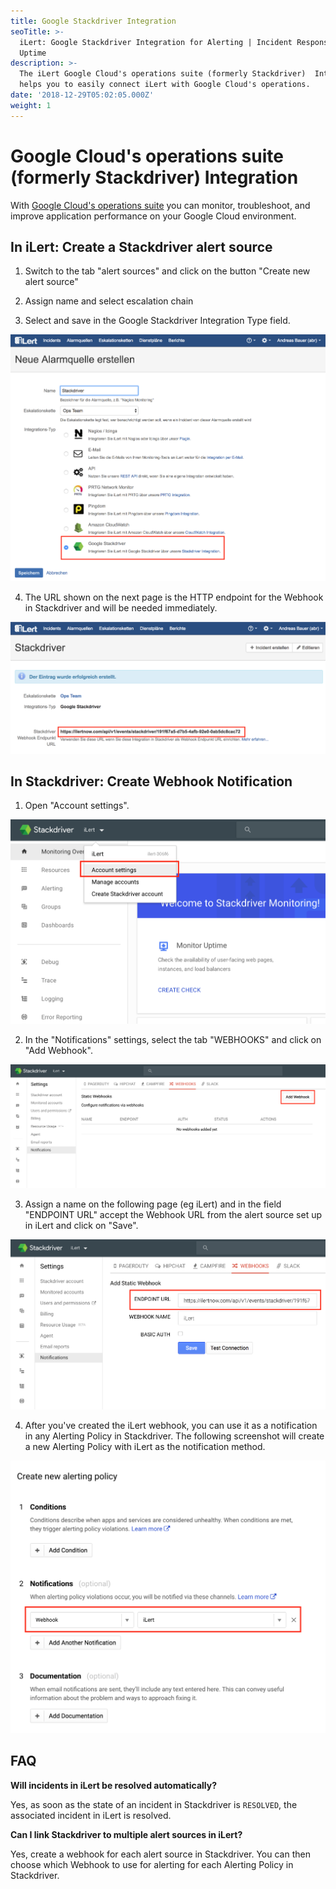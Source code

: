 ```yaml
---
title: Google Stackdriver Integration
seoTitle: >-
  iLert: Google Stackdriver Integration for Alerting | Incident Response |
  Uptime
description: >-
  The iLert Google Cloud's operations suite (formerly Stackdriver)  Integration
  helps you to easily connect iLert with Google Cloud's operations.
date: '2018-12-29T05:02:05.000Z'
weight: 1
---
```


# Google Cloud's operations suite \(formerly Stackdriver\) Integration

With [Google Cloud's operations suite](https://cloud.google.com/products/operations) you can  monitor, troubleshoot, and improve application performance on your Google Cloud environment.

## In iLert: Create a Stackdriver alert source <a id="create-alarm-source"></a>

1. Switch to the tab "alert sources" and click on the button "Create new alert source"

2. Assign name and select escalation chain

3. Select and save in the Google Stackdriver Integration Type field.

![](../.gitbook/assets/sd1.png)

4. The URL shown on the next page is the HTTP endpoint for the Webhook in Stackdriver and will be needed immediately.

![](../.gitbook/assets/sd2.png)

## In Stackdriver: Create Webhook Notification <a id="create-webhook-notification"></a>

1. Open "Account settings".

![](../.gitbook/assets/sd3.png)

2. In the "Notifications" settings, select the tab "WEBHOOKS" and click on "Add Webhook".

![](../.gitbook/assets/sd4.png)

3. Assign a name on the following page \(eg iLert\) and in the field "ENDPOINT URL" accept the Webhook URL from the alert source set up in iLert and click on "Save".

![](../.gitbook/assets/sd5.png)

4. After you've created the iLert webhook, you can use it as a notification in any Alerting Policy in Stackdriver. The following screenshot will create a new Alerting Policy with iLert as the notification method.

![](../.gitbook/assets/sd6.png)

## FAQ <a id="faq"></a>

**Will incidents in iLert be resolved automatically?**

Yes, as soon as the state of an incident in Stackdriver is `RESOLVED`, the associated incident in iLert is resolved.

**Can I link Stackdriver to multiple alert sources in iLert?**

Yes, create a webhook for each alert source in Stackdriver. You can then choose which Webhook to use for alerting for each Alerting Policy in Stackdriver.

